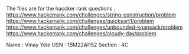 The files are for the haccker rank questions :
https://www.hackerrank.com/challenges/string-construction/problem
https://www.hackerrank.com/challenges/quicksort1/problem
https://www.hackerrank.com/challenges/unbounded-knapsack/problem
https://www.hackerrank.com/challenges/cloudy-day/problem

Name : Vinay Yele
USN : 1BM22AI152
Section : 4C
